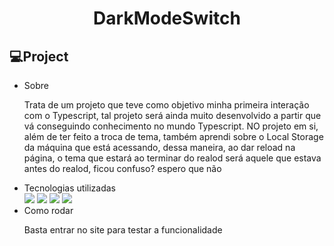 <h1 align="center"> DarkModeSwitch </h1>

## 💻Project
- Sobre
  <p>
    Trata de um projeto que teve como objetivo minha primeira interação com o Typescript, tal projeto será ainda muito desenvolvido a partir que vá conseguindo conhecimento no mundo Typescript. NO projeto em si, além de ter feito a troca de tema, também aprendi sobre o Local Storage da máquina que está acessando, dessa maneira, ao dar reload na página, o tema que estará ao terminar do realod será aquele que estava antes do realod, ficou confuso? espero que não
  </p>
- Tecnologias utilizadas
  <div>
    <img src="https://img.shields.io/badge/TypeScript-0D1117?style=for-the-badge&logo=typescript&logoColor=1572B6" />
    <img src="https://img.shields.io/badge/Node.js-0D1117?style=for-the-badge&logo=node.js&logoColor=#adff2f" />
    <img src="https://img.shields.io/badge/react-0D1117.svg?style=for-the-badge&logo=react&logoColor=%2361DAFB"/>
    <img src="https://img.shields.io/badge/Vite-0D1117.svg?style=for-the-badge&logo=vite"/>
  </div>
- Como rodar
  <p> Basta entrar no site para testar a funcionalidade </p>

